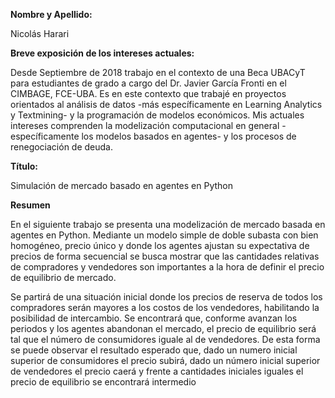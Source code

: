 **Nombre y Apellido:**

Nicolás Harari

**Breve exposición de los intereses actuales:** 

Desde Septiembre de 2018 trabajo en el contexto de una Beca UBACyT para estudiantes de grado a cargo del Dr. Javier García Fronti en el CIMBAGE, FCE-UBA. Es en este contexto que trabajé en proyectos orientados al análisis de datos -más específicamente en Learning Analytics y Textmining- y la programación de modelos económicos. Mis actuales intereses comprenden la modelización computacional en general -específicamente los modelos basados en agentes- y los procesos de renegociación de deuda.  

**Título:** 

Simulación de mercado basado en agentes en Python

**Resumen**

En el siguiente trabajo se presenta una modelización de mercado basada en agentes en Python. Mediante un modelo simple de doble subasta con bien homogéneo, precio único y donde los agentes ajustan su expectativa de precios de forma secuencial se busca mostrar que las cantidades relativas de compradores y vendedores son importantes a la hora de definir el precio de equilibrio de mercado. 

Se partirá de una situación inicial donde los precios de reserva de todos los compradores serán mayores a los costos de los vendedores, habilitando la posibilidad de intercambio. Se encontrará que, conforme avanzan los periodos y los agentes abandonan el mercado, el precio de equilibrio será tal que el número  de consumidores iguale al de vendedores. De esta forma se puede observar el resultado esperado que, dado un numero inicial superior de consumidores el precio subirá, dado un número inicial superior de vendedores el precio caerá y frente a cantidades iniciales iguales el precio de equilibrio se encontrará intermedio